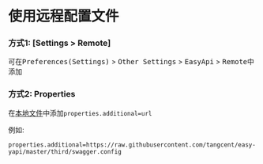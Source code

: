 # 使用远程配置文件

### 方式1: [Settings > Remote]

可在<kbd>Preferences(Settings)</kbd> > <kbd>Other Settings</kbd> > <kbd>EasyApi</kbd> > <kbd>Remote</kbd>中添加

### 方式2: Properties

在[本地文件](local-file-config.md)中添加`properties.additional=url`

例如:
```properties
properties.additional=https://raw.githubusercontent.com/tangcent/easy-yapi/master/third/swagger.config
```